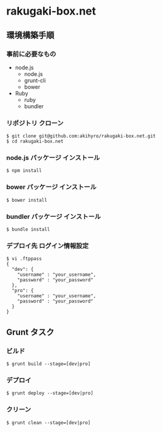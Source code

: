 rakugaki-box.net
================


環境構築手順
------------

### 事前に必要なもの

* node.js
    * node.js
    * grunt-cli
    * bower
* Ruby
    * ruby
    * bundler

### リポジトリ クローン

```
$ git clone git@github.com:akihyro/rakugaki-box.net.git
$ cd rakugaki-box.net
```

### node.js パッケージ インストール

```
$ npm install
```

### bower パッケージ インストール

```
$ bower install
```

### bundler パッケージ インストール

```
$ bundle install
```

### デプロイ先 ログイン情報設定

```
$ vi .ftppass
{
  "dev": {
    "username" : "your_username",
    "password" : "your_password"
  },
  "pro": {
    "username" : "your_username",
    "password" : "your_password"
  }
}
```


Grunt タスク
------------

### ビルド

```
$ grunt build --stage=[dev|pro]
```

### デプロイ

```
$ grunt deploy --stage=[dev|pro]
```

### クリーン

```
$ grunt clean --stage=[dev|pro]
```
